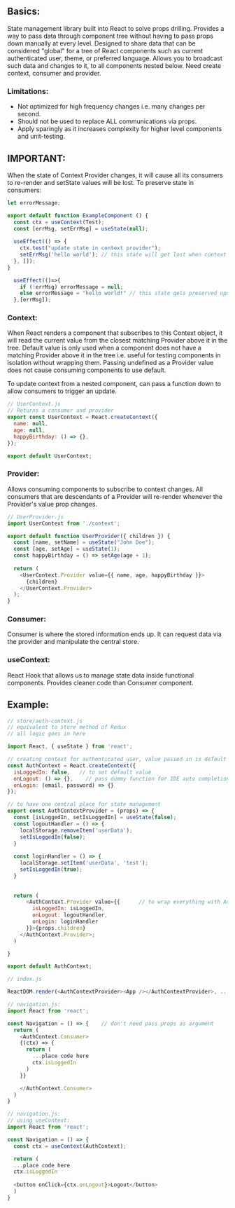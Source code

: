 ## Basics:
State management library built into React to solve props drilling. Provides a way to pass data through component tree without having to pass props down manually at every level. Designed to share data that can be considered "global" for a tree of React components such as current authenticated user, theme, or preferred language. Allows you to broadcast such data and changes to it, to all components nested below. Need create context, consumer and provider. 
### Limitations:
- Not optimized for high frequency changes i.e. many changes per second.
- Should not be used to replace ALL communications via props.
- Apply sparingly as it increases complexity for higher level components and unit-testing. 

## IMPORTANT:
When the state of Context Provider changes, it will cause all its consumers to re-render and setState values will be lost. To preserve state in consumers:
```js
let errorMessage; 

export default function ExampleComponent () {
  const ctx = useContext(Test);
  const [errMsg, setErrMsg] = useState(null);
  
  useEffect(() => {
    ctx.test("update state in context provider");
    setErrMsg('hello world'); // this state will get lost when context provider re-renders consumers
  }, []);
}

  useEffect(()=>{
    if (!errMsg) errorMessage = null;
    else errorMessage = "hello world!" // this state gets preserved upon re-render
  },[errMsg]);
```

### Context:
When React renders a component that subscribes to this Context object, it will read the current value from the closest matching Provider above it in the tree. Default value is only used when a component does not have a matching Provider above it in the tree i.e. useful for testing components in isolation without wrapping them. Passing undefined as a Provider value does not cause consuming components to use default.

To update context from a nested component, can pass a function down to allow consumers to trigger an update. 

```js
// UserContext.js
// Returns a consumer and provider
export const UserContext = React.createContext({
  name: null,
  age: null,
  happyBirthday: () => {},
});

export default UserContext;
```

### Provider:
Allows consuming components to subscribe to context changes. All consumers that are descendants of a Provider will re-render whenever the Provider's value prop changes.
```js
// UserProvider.js
import UserContext from './context';

export default function UserProvider({ children }) {
  const [name, setName] = useState("John Doe");
  const [age, setAge] = useState(1);
  const happyBirthday = () => setAge(age + 1);
  
  return (
    <UserContext.Provider value={{ name, age, happyBirthday }}>
      {children}
    </UserContext.Provider>
  );
}
```

### Consumer: 
Consumer is where the stored information ends up. It can request data via the provider and manipulate the central store.

### useContext:
React Hook that allows us to manage state data inside functional components. Provides cleaner code than Consumer component.


## Example:

```javascript
// store/auth-context.js
// equivalent to store method of Redux
// all logic goes in here

import React, { useState } from 'react'; 

// creating context for authenticated user, value passed in is default 
const AuthContext = React.createContext({
  isLoggedIn: false,   // to set default value
  onLogout: () => {},    // pass dummy function for IDE auto completion
  onLogin: (email, password) => {}
});

// to have one central place for state management
export const AuthContextProvider = (props) => {     
  const [isLoggedIn, setIsLoggedIn] = useState(false);
  const logoutHandler = () => {
    localStorage.removeItem('userData');
    setIsLoggedIn(false);
  }
  
  const loginHandler = () => {
    localStorage.setItem('userData', 'test');
    setIsLoggedIn(true);
  }
  
  
  return (  
      <AuthContext.Provider value={{      // to wrap everything with AuthContext as it is needed everywhere 
        isLoggedIn: isLoggedIn,
        onLogout: logoutHandler,
        onLogin: loginHandler
      }}>{props.children}
    </AuthContext.Provider>;
  )

}

export default AuthContext; 
```

```javascript
// index.js

ReactDOM.render(<AuthContextProvider><App /></AuthContextProvider>, ...)

```

```javascript
// navigation.js:
import React from 'react';

const Navigation = () => {    // don't need pass props as argument
  return (
    <AuthContext.Consumer> 
    {(ctx) => {
      return (
        ...place code here
        ctx.isLoggedIn
      )
    }}

    </AuthContext.Consumer> 
  )
}
```

```javascript
// navigation.js:
// using useContext:
import React from 'react';

const Navigation = () => {
  const ctx = useContext(AuthContext);

  return (
  ...place code here
  ctx.isLoggedIn
  
  <button onClick={ctx.onLogout}>Logout</button>
  )
}

```
